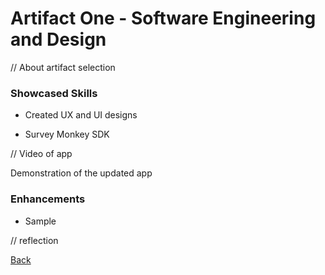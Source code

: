 # Artifact One - Software Engineering and Design 

// About artifact selection 

### Showcased Skills

- Created UX and UI designs

- Survey Monkey SDK

// Video of app

Demonstration of the updated app

### Enhancements 

- Sample

// reflection

[Back](https://clarissaworrell.github.io/)
